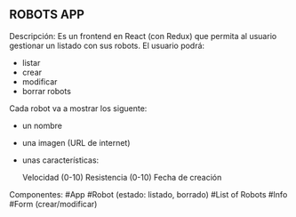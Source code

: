 ## ROBOTS APP

Descripción:
Es un frontend en React (con Redux) que permita al usuario gestionar un listado con sus robots.
El usuario podrá:

- listar
- crear
- modificar
- borrar robots

Cada robot va a mostrar los siguente:

- un nombre
- una imagen (URL de internet)
- unas características:

  Velocidad (0-10)
  Resistencia (0-10)
  Fecha de creación

Componentes:
#App
#Robot (estado: listado, borrado)
#List of Robots
#Info
#Form (crear/modificar)
